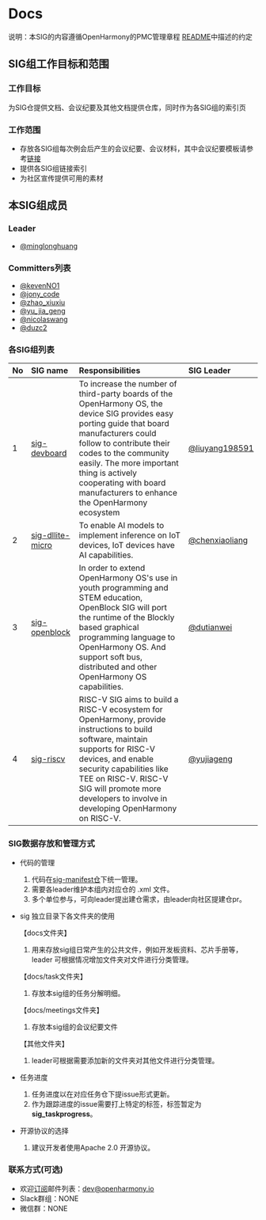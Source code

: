# 	Docs

说明：本SIG的内容遵循OpenHarmony的PMC管理章程 [README](/zh/pmc.md)中描述的约定

## SIG组工作目标和范围

### 工作目标

为SIG仓提供文档、会议纪要及其他文档提供仓库，同时作为各SIG组的索引页

### 工作范围

* 存放各SIG组每次例会后产生的会议纪要、会议材料，其中会议纪要模板请参考[链接](https://gitee.com/openharmony/community/tree/master/sig/sig-template/meetings)
* 提供各SIG组链接索引
* 为社区宣传提供可用的素材

## 本SIG组成员

### Leader

- [@minglonghuang ](https://gitee.com/minglonghuang)

### Committers列表

- [@kevenNO1](https://gitee.com/kevenNO1)
- [@jony_code](https://gitee.com/jony_code)
- [@zhao_xiuxiu](https://gitee.com/zhao_xiuxiu)
- [@yu_jia_geng](https://gitee.com/yu_jia_geng)
- [@nicolaswang](https://gitee.com/nicolaswang)
- [@duzc2](https://gitee.com/duzc2)

###  各SIG组列表

|No|SIG name|Responsibilities|SIG Leader|
| :----- | :----- | :----- |:----|
|1|[sig-devboard](https://gitee.com/openharmony/community/blob/master/sig/sig-devboard/sig_devboard.md)|To increase the number of third-party boards of the OpenHarmony OS, the device SIG provides easy porting guide that board manufacturers could follow to contribute their codes to the community easily. The more important thing is actively cooperating with board manufacturers to enhance the OpenHarmony ecosystem|[@liuyang198591](https://gitee.com/liuyang198591)|
|2|[sig-dllite-micro](https://gitee.com/openharmony/community/blob/master/sig/sig-dllite-micro/sig_dllite_micro.md)|To enable AI models to implement inference on IoT devices, IoT devices have AI capabilities.|[@chenxiaoliang](https://gitee.com/SilenChen)|
|3|[sig-openblock](https://gitee.com/openharmony/community/blob/master/sig/sig-openblock/sig_openblock.md)|In order to extend OpenHarmony OS's use in youth programming and STEM education, OpenBlock SIG will port the runtime of the Blockly based graphical programming language to OpenHarmony OS. And support soft bus, distributed and other OpenHarmony OS capabilities.|[@dutianwei](https://gitee.com/duzc2)|
|4|[sig-riscv](https://gitee.com/openharmony/community/blob/master/sig/sig-riscv/sig-riscv.md)|RISC-V SIG aims to build a RISC-V ecosystem for OpenHarmony, provide instructions to build software, maintain supports for RISC-V devices, and enable security capabilities like TEE on RISC-V. RISC-V SIG will promote more developers to involve in developing OpenHarmony on RISC-V.|[@yujiageng](https://gitee.com/yu_jia_geng)|

### SIG数据存放和管理方式
* 代码的管理
  1. 代码在[sig-manifest仓](https://gitee.com/openharmony-sig/manifest)下统一管理。
  2. 需要各leader维护本组内对应仓的 .xml 文件。
  3. 多个单位参与，可向leader提出建仓需求，由leader向社区提建仓pr。
* sig 独立目录下各文件夹的使用

  【docs文件夹】

  1. 用来存放sig组日常产生的公共文件，例如开发板资料、芯片手册等，leader 可根据情况增加文件夹对文件进行分类管理。

  【docs/task文件夹】

  1. 存放本sig组的任务分解明细。

  【docs/meetings文件夹】
  
  1. 存放本sig组的会议纪要文件

  【其他文件夹】

  1. leader可根据需要添加新的文件夹对其他文件进行分类管理。

* 任务进度

  1. 任务进度以在对应任务仓下提issue形式更新。
  1. 作为跟踪进度的issue需要打上特定的标签，标签暂定为 **sig_taskprogress**。

* 开源协议的选择
  1. 建议开发者使用Apache 2.0 开源协议。

### 联系方式(可选)

- 欢迎[订阅](https://lists.openatom.io/postorius/lists/dev.openharmony.io/)邮件列表：dev@openharmony.io
- Slack群组：NONE
- 微信群：NONE
